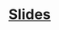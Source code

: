 # [Slides](https://docs.google.com/presentation/d/1dbY14VtY71FRyBtgHCVpkfHY1y7Crv2WfpVz1mrb5JQ/edit#slide=id.g2b8f31fa358_0_50)